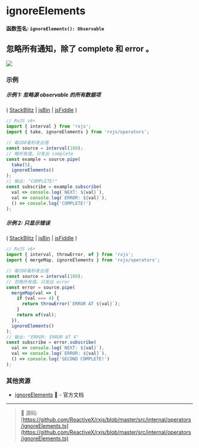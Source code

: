 # ignoreElements

#### 函数签名: `ignoreElements(): Observable`

## 忽略所有通知，除了 complete 和 error 。

<div class="ua-ad"><a href="https://ultimateangular.com/?ref=76683_kee7y7vk"><img src="https://ultimateangular.com/assets/img/banners/ua-leader.svg"></a></div>

### 示例

##### 示例 1: 忽略源 observable 的所有数据项

(
[StackBlitz](https://stackblitz.com/edit/typescript-jpjcpg?file=index.ts&devtoolsheight=100)
| [jsBin](http://jsbin.com/yiyefelubi/1/edit?js,console) |
[jsFiddle](https://jsfiddle.net/btroncone/59scjqss/) )

```js
// RxJS v6+
import { interval } from 'rxjs';
import { take, ignoreElements } from 'rxjs/operators';

// 每100毫秒发出值
const source = interval(100);
// 略所有值，只发出 complete
const example = source.pipe(
  take(5),
  ignoreElements()
);
// 输出: "COMPLETE!"
const subscribe = example.subscribe(
  val => console.log(`NEXT: ${val}`),
  val => console.log(`ERROR: ${val}`),
  () => console.log('COMPLETE!')
);
```

##### 示例 2: 只显示错误

(
[StackBlitz](https://stackblitz.com/edit/typescript-3yxv9z?file=index.ts&devtoolsheight=100)
| [jsBin](http://jsbin.com/gogonawuze/1/edit?js,console) |
[jsFiddle](https://jsfiddle.net/btroncone/srcwdgw6/) )

```js
// RxJS v6+
import { interval, throwError, of } from 'rxjs';
import { mergeMap, ignoreElements } from 'rxjs/operators';

// 每100毫秒发出值
const source = interval(100);
// 忽略所有值，只发出 error
const error = source.pipe(
  mergeMap(val => {
    if (val === 4) {
      return throwError(`ERROR AT ${val}`);
    }
    return of(val);
  }),
  ignoreElements()
);
// 输出: "ERROR: ERROR AT 4"
const subscribe = error.subscribe(
  val => console.log(`NEXT: ${val}`),
  val => console.log(`ERROR: ${val}`),
  () => console.log('SECOND COMPLETE!')
);
```

### 其他资源

- [ignoreElements](https://cn.rx.js.org/class/es6/Observable.js~Observable.html#instance-method-ignoreElements) :newspaper: - 官方文档

---
> :file_folder: 源码:  [https://github.com/ReactiveX/rxjs/blob/master/src/internal/operators/ignoreElements.ts](https://github.com/ReactiveX/rxjs/blob/master/src/internal/operators/ignoreElements.ts)
